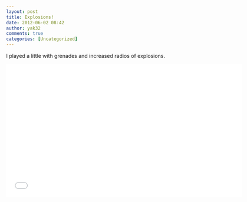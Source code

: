```yaml
---
layout: post
title: Explosions!
date: 2012-06-02 08:42
author: yak32
comments: true
categories: [Uncategorized]
---
```

I played a little with grenades and increased radios of explosions.
<iframe width="640" height="360" src="//www.youtube.com/embed/hwmJXeCAp_4" frameborder="0" allowfullscreen></iframe>
